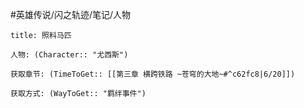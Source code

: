 #英雄传说/闪之轨迹/笔记/人物
```ad-note
title: 照料马匹

人物: (Character:: "尤西斯")

获取章节: (TimeToGet:: [[第三章 横跨铁路 ~苍穹的大地~#^c62fc8|6/20]])

获取方式: (WayToGet:: "羁绊事件")

```
